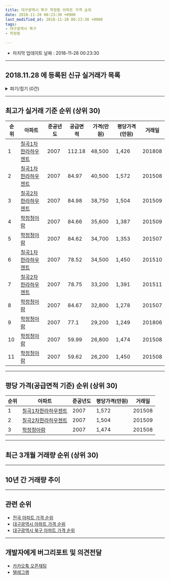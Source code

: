```yaml
---
title: 대구광역시 북구 학정동 아파트 가격 순위
date: 2018-11-28 00:23:30 +0900
last_modified_at: 2018-11-28 00:23:30 +0900
tags:
- 대구광역시 북구
- 학정동

---
```


* 마지막 업데이트 날짜 : 2018-11-28 00:23:30

---

## 2018.11.28 에 등록된 신규 실거래가 목록

<details>
<summary>펴기/접기 (0건)</summary>
<div markdown="1">

|아파트|준공년도|공급면적|가격(만원)|평당가격(만원)|거래일|
|---|---|---|---|---|---|
|없음||||||


</div>
</details>

---

## 최고가 실거래 기준 순위 (상위 30)


|순위|아파트|준공년도|공급면적|가격(만원)|평당가격(만원)|거래일|
|---|---|---|---|---|---|---|
|1|[칠곡1차한라하우젠트](https://search.naver.com/search.naver?query=%EB%8C%80%EA%B5%AC%EA%B4%91%EC%97%AD%EC%8B%9C+%EB%B6%81%EA%B5%AC+%ED%95%99%EC%A0%95%EB%8F%99+%EC%B9%A0%EA%B3%A11%EC%B0%A8%ED%95%9C%EB%9D%BC%ED%95%98%EC%9A%B0%EC%A0%A0%ED%8A%B8)|2007|112.18|48,500|1,426|201808|
|2|[칠곡1차한라하우젠트](https://search.naver.com/search.naver?query=%EB%8C%80%EA%B5%AC%EA%B4%91%EC%97%AD%EC%8B%9C+%EB%B6%81%EA%B5%AC+%ED%95%99%EC%A0%95%EB%8F%99+%EC%B9%A0%EA%B3%A11%EC%B0%A8%ED%95%9C%EB%9D%BC%ED%95%98%EC%9A%B0%EC%A0%A0%ED%8A%B8)|2007|84.97|40,500|1,572|201508|
|3|[칠곡2차한라하우젠트](https://search.naver.com/search.naver?query=%EB%8C%80%EA%B5%AC%EA%B4%91%EC%97%AD%EC%8B%9C+%EB%B6%81%EA%B5%AC+%ED%95%99%EC%A0%95%EB%8F%99+%EC%B9%A0%EA%B3%A12%EC%B0%A8%ED%95%9C%EB%9D%BC%ED%95%98%EC%9A%B0%EC%A0%A0%ED%8A%B8)|2007|84.98|38,750|1,504|201509|
|4|[학정청아람](https://search.naver.com/search.naver?query=%EB%8C%80%EA%B5%AC%EA%B4%91%EC%97%AD%EC%8B%9C+%EB%B6%81%EA%B5%AC+%ED%95%99%EC%A0%95%EB%8F%99+%ED%95%99%EC%A0%95%EC%B2%AD%EC%95%84%EB%9E%8C)|2007|84.66|35,600|1,387|201509|
|5|[학정청아람](https://search.naver.com/search.naver?query=%EB%8C%80%EA%B5%AC%EA%B4%91%EC%97%AD%EC%8B%9C+%EB%B6%81%EA%B5%AC+%ED%95%99%EC%A0%95%EB%8F%99+%ED%95%99%EC%A0%95%EC%B2%AD%EC%95%84%EB%9E%8C)|2007|84.62|34,700|1,353|201507|
|6|[칠곡1차한라하우젠트](https://search.naver.com/search.naver?query=%EB%8C%80%EA%B5%AC%EA%B4%91%EC%97%AD%EC%8B%9C+%EB%B6%81%EA%B5%AC+%ED%95%99%EC%A0%95%EB%8F%99+%EC%B9%A0%EA%B3%A11%EC%B0%A8%ED%95%9C%EB%9D%BC%ED%95%98%EC%9A%B0%EC%A0%A0%ED%8A%B8)|2007|78.52|34,500|1,450|201510|
|7|[칠곡2차한라하우젠트](https://search.naver.com/search.naver?query=%EB%8C%80%EA%B5%AC%EA%B4%91%EC%97%AD%EC%8B%9C+%EB%B6%81%EA%B5%AC+%ED%95%99%EC%A0%95%EB%8F%99+%EC%B9%A0%EA%B3%A12%EC%B0%A8%ED%95%9C%EB%9D%BC%ED%95%98%EC%9A%B0%EC%A0%A0%ED%8A%B8)|2007|78.75|33,200|1,391|201511|
|8|[학정청아람](https://search.naver.com/search.naver?query=%EB%8C%80%EA%B5%AC%EA%B4%91%EC%97%AD%EC%8B%9C+%EB%B6%81%EA%B5%AC+%ED%95%99%EC%A0%95%EB%8F%99+%ED%95%99%EC%A0%95%EC%B2%AD%EC%95%84%EB%9E%8C)|2007|84.67|32,800|1,278|201507|
|9|[학정청아람](https://search.naver.com/search.naver?query=%EB%8C%80%EA%B5%AC%EA%B4%91%EC%97%AD%EC%8B%9C+%EB%B6%81%EA%B5%AC+%ED%95%99%EC%A0%95%EB%8F%99+%ED%95%99%EC%A0%95%EC%B2%AD%EC%95%84%EB%9E%8C)|2007|77.1|29,200|1,249|201806|
|10|[학정청아람](https://search.naver.com/search.naver?query=%EB%8C%80%EA%B5%AC%EA%B4%91%EC%97%AD%EC%8B%9C+%EB%B6%81%EA%B5%AC+%ED%95%99%EC%A0%95%EB%8F%99+%ED%95%99%EC%A0%95%EC%B2%AD%EC%95%84%EB%9E%8C)|2007|59.99|26,800|1,474|201508|
|11|[학정청아람](https://search.naver.com/search.naver?query=%EB%8C%80%EA%B5%AC%EA%B4%91%EC%97%AD%EC%8B%9C+%EB%B6%81%EA%B5%AC+%ED%95%99%EC%A0%95%EB%8F%99+%ED%95%99%EC%A0%95%EC%B2%AD%EC%95%84%EB%9E%8C)|2007|59.62|26,200|1,450|201508|


---

## 평당 가격(공급면적 기준) 순위 (상위 30)


|순위|아파트|준공년도|평당가격(만원)|거래일|
|---|---|---|---|---|
|1|[칠곡1차한라하우젠트](https://search.naver.com/search.naver?query=%EB%8C%80%EA%B5%AC%EA%B4%91%EC%97%AD%EC%8B%9C+%EB%B6%81%EA%B5%AC+%ED%95%99%EC%A0%95%EB%8F%99+%EC%B9%A0%EA%B3%A11%EC%B0%A8%ED%95%9C%EB%9D%BC%ED%95%98%EC%9A%B0%EC%A0%A0%ED%8A%B8)|2007|1,572|201508|
|2|[칠곡2차한라하우젠트](https://search.naver.com/search.naver?query=%EB%8C%80%EA%B5%AC%EA%B4%91%EC%97%AD%EC%8B%9C+%EB%B6%81%EA%B5%AC+%ED%95%99%EC%A0%95%EB%8F%99+%EC%B9%A0%EA%B3%A12%EC%B0%A8%ED%95%9C%EB%9D%BC%ED%95%98%EC%9A%B0%EC%A0%A0%ED%8A%B8)|2007|1,504|201509|
|3|[학정청아람](https://search.naver.com/search.naver?query=%EB%8C%80%EA%B5%AC%EA%B4%91%EC%97%AD%EC%8B%9C+%EB%B6%81%EA%B5%AC+%ED%95%99%EC%A0%95%EB%8F%99+%ED%95%99%EC%A0%95%EC%B2%AD%EC%95%84%EB%9E%8C)|2007|1,474|201508|


---

## 최근 3개월 거래량 순위 (상위 30)


<div style="width:100%;">
    <canvas id="deal_count_ranking" height="250"></canvas>
</div>


<script>
new Chart(document.getElementById("deal_count_ranking"), {
    type: 'horizontalBar',
    data: {
        labels: ['학정청아람', '칠곡1차한라하우젠트', '칠곡2차한라하우젠트'],
        datasets: [{
            label: '실거래 수',
            data: [16, 10, 4],
            borderColor: "rgba(255, 0, 128, 1)",
            backgroundColor: "rgba(255, 0, 128, 0.5)",
            fill: false,
        }]
    },
    options: {
        responsive: true,
        title: {
            display: true,
            text: '최근 3개월 거래량 순위'
        },
        tooltips: {
            mode: 'index',
            intersect: false,
            callbacks: {
                title: function(tooltipItems, data) {
                    return "실거래 수:";
                },
                label: function(tooltipItem, data) {
                    return data.labels[tooltipItem.index] + ": " + tooltipItem.xLabel;
                }
            }
        },
        hover: {
            mode: 'nearest',
            intersect: true
        },
        scales: {
            xAxes: [{
                display: true,
                scaleLabel: {
                    display: true,
                    labelString: '실거래 수'
                },
                ticks: {
                    suggestedMin: 0,
                }
            }],
            yAxes: [{
                display: true,
                ticks: {
                    autoSkip: false,
                    callback: function(value, index, values) {
                        if (value.length > 15)
                            return value.substr(0, 13) + "...";
                        else
                            return value;
                    }
                },
                scaleLabel: {
                    display: false,
                }
            }]
        }
    }
});

</script>


---

## 10년 간 거래량 추이


<div style="width:100%;">
    <canvas id="deal_progress" height="250"></canvas>
</div>

<script>
new Chart(document.getElementById("deal_progress"), {
    type: 'line',
    data: {
        labels: ['200811','200812','200901','200902','200903','200904','200905','200906','200907','200908','200909','200910','200911','200912','201001','201002','201003','201004','201005','201006','201007','201008','201009','201010','201011','201012','201101','201102','201103','201104','201105','201106','201107','201108','201109','201110','201111','201112','201201','201202','201203','201204','201205','201206','201207','201208','201209','201210','201211','201212','201301','201302','201303','201304','201305','201306','201307','201308','201309','201310','201311','201312','201401','201402','201403','201404','201405','201406','201407','201408','201409','201410','201411','201412','201501','201502','201503','201504','201505','201506','201507','201508','201509','201510','201511','201512','201601','201602','201603','201604','201605','201606','201607','201608','201609','201610','201611','201612','201701','201702','201703','201704','201705','201706','201707','201708','201709','201710','201711','201712','201801','201802','201803','201804','201805','201806','201807','201808','201809','201810','201811'],
        datasets: [{
            label: '실거래 수',
            pointRadius: 1,
            data: [0, 2, 2, 3, 6, 5, 7, 5, 8, 4, 7, 8, 3, 7, 15, 6, 14, 8, 3, 6, 2, 3, 4, 12, 15, 20, 20, 30, 25, 19, 14, 12, 12, 12, 18, 11, 22, 8, 18, 11, 9, 12, 14, 10, 10, 10, 8, 15, 16, 8, 10, 23, 22, 39, 27, 9, 4, 6, 12, 20, 7, 11, 6, 7, 11, 11, 6, 14, 10, 24, 26, 22, 20, 22, 17, 10, 24, 17, 13, 10, 16, 8, 12, 8, 4, 2, 2, 4, 3, 3, 1, 3, 5, 9, 12, 9, 4, 8, 4, 5, 2, 8, 16, 18, 21, 21, 4, 6, 10, 7, 16, 5, 17, 4, 12, 7, 2, 7, 20, 10, 0],
            borderColor: "rgba(255, 201, 14, 1)",
            backgroundColor: "rgba(255, 201, 14, 0.5)",
            fill: true,
        }]
    },
    options: {
        responsive: true,
        title: {
            display: true,
            text: '10년간 거래량 추이'
        },
        tooltips: {
            mode: 'index',
            intersect: false,
        },
        hover: {
            mode: 'nearest',
            intersect: true
        },
        scales: {
            xAxes: [{
                display: true,
                scaleLabel: {
                    display: true,
                    labelString: '년/월'
                }
            }],
            yAxes: [{
                display: true,
                ticks: {
                    suggestedMin: 0,
                },
                scaleLabel: {
                    display: true,
                    labelString: '실거래 수'
                }
            }]
        }
    }
});

</script>


---

## 관련 순위

- [전국 아파트 가격 순위](https://inasie.github.io/apt-ranking/전국)
- [대구광역시 아파트 가격 순위](https://inasie.github.io/apt-ranking/대구광역시)
- [대구광역시 북구 아파트 가격 순위](https://inasie.github.io/apt-ranking/대구광역시-북구)


---

## 개발자에게 버그리포트 및 의견전달

- [카카오톡 오픈채팅](https://open.kakao.com/o/gLJUAP4)
- [텔레그램](https://t.me/inasie)

